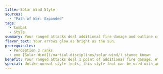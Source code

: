 ```yaml
---
title: Solar Wind Style
sources:
  - "Path of War: Expanded"
tags:
  - Combat
  - Style
summary: Your ranged attacks deal additional fire damage and outline creatures with *faerie fire*
flavor_text: Your arrows glow as bright as the sun.
prerequisites:
  - Perception 3 ranks
  - one [Solar Wind](/martial-disciplines/solar-wind/) stance known
benefit: Your ranged attacks deal 1 point of additional fire damage. At character level 5th and at every five levels thereafter, this damage increases by 1. In addition, whenever you hit a creature with a ranged attack, you can choose to have your target become outlined as if by a *faerie fire* spell, with a caster level equal to the your initiator level. Successive uses of this ability against the same creature do not stack; instead, they extend the duration. You can suppress or resume the light on an affected creature you can see as a free action. This is a supernatural ability.
special: Unlike normal style feats, this style feat can be used with any weapon, and isn't limited to unarmed strikes.
---
```

